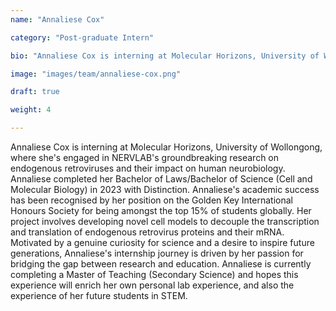 ```yaml
---
name: "Annaliese Cox"

category: "Post-graduate Intern"

bio: "Annaliese Cox is interning at Molecular Horizons, University of Wollongong, where she's engaged in NERVLAB's groundbreaking research on endogenous retroviruses and their impact on human neurobiology. Annaliese completed her Bachelor of Laws/Bachelor of Science (Cell and Molecular Biology) in 2023 with Distinction. Annaliese's academic success has been recognised by her position on the Golden Key International Honours Society for being amongst the top 15% of students globally. Her project involves developing novel cell models to decouple the transcription and translation of endogenous retrovirus proteins and their mRNA. Motivated by a genuine curiosity for science and a desire to inspire future generations, Annaliese's internship journey is driven by her passion for bridging the gap between research and education. Annaliese is currently completing a Master of Teaching (Secondary Science) and hopes this experience will enrich her own personal lab experience, and also the experience of her future students in STEM."

image: "images/team/annaliese-cox.png"

draft: true

weight: 4

---
```


Annaliese Cox is interning at Molecular Horizons, University of Wollongong, where she's engaged in NERVLAB's groundbreaking research on endogenous retroviruses and their impact on human neurobiology. Annaliese completed her Bachelor of Laws/Bachelor of Science (Cell and Molecular Biology) in 2023 with Distinction. Annaliese's academic success has been recognised by her position on the Golden Key International Honours Society for being amongst the top 15% of students globally. Her project involves developing novel cell models to decouple the transcription and translation of endogenous retrovirus proteins and their mRNA. Motivated by a genuine curiosity for science and a desire to inspire future generations, Annaliese's internship journey is driven by her passion for bridging the gap between research and education. Annaliese is currently completing a Master of Teaching (Secondary Science) and hopes this experience will enrich her own personal lab experience, and also the experience of her future students in STEM.